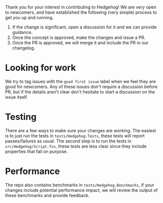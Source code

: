 Thank you for your interest in contributing to Hedgehog! We are very open to newcomers, and have established the following (very simple) process to get you up and running.

1. If the change is significant, open a discussion for it and we can provide guidance.
2. Once the concept is approved, make the changes and issue a PR.
3. Once the PR is approved, we will merge it and include the PR in our changelog.

# Looking for work

We try to tag issues with the `good first issue` label when we feel they are good for newcomers. Any of these issues don't require a discussion before PR, but if the details aren't clear don't hesitate to start a discussion on the issue itself.

# Testing

There are a few ways to make sure your changes are working. The easiest is to just run the tests in `tests/Hedgehog.Tests`, these tests will report passes/failures as usual. The second step is to run the tests in `src/Hedgehog/Script.fsx`, these tests are less clear since they include properties that fail on purpose.

# Performance

The repo also contains benchmarks in `tests/Hedgehog.Benchmarks`, if your changes include potential performance impact, we will review the output of these benchmarks and provide feedback.

